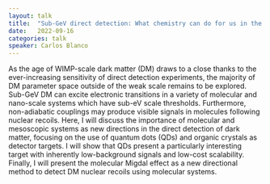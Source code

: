 ```yaml
---
layout: talk
title:  "Sub-GeV direct detection: What chemistry can do for us in the search for dark matter"
date:   2022-09-16
categories: talk
speaker: Carlos Blanco
---
```

As the age of WIMP-scale dark matter (DM) draws to a close thanks to the ever-increasing sensitivity of direct detection experiments, the majority of DM parameter space outside of the weak scale remains to be explored. Sub-GeV DM can excite electronic transitions in a variety of molecular and nano-scale systems which have sub-eV scale thresholds. Furthermore, non-adiabatic couplings may produce visible signals in molecules following nuclear recoils. Here, I will discuss the importance of molecular and mesoscopic systems as new directions in the direct detection of dark matter, focusing on the use of quantum dots (QDs) and organic crystals as detector targets. I will show that QDs present a particularly interesting target with inherently low-background signals and low-cost scalability. Finally, I will present the molecular Migdal effect as a new directional method to detect DM nuclear recoils using molecular systems.

